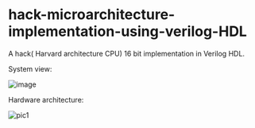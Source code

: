 # hack-microarchitecture-implementation-using-verilog-HDL
A hack( Harvard architecture CPU) 16 bit implementation in Verilog HDL.

System view:

![image](https://user-images.githubusercontent.com/63185463/123139507-ed26c280-d473-11eb-8495-740e5aee6f53.png)

Hardware architecture:

![pic1](https://user-images.githubusercontent.com/63185463/123139091-72f63e00-d473-11eb-9c99-eb9e230a2ccc.png)


